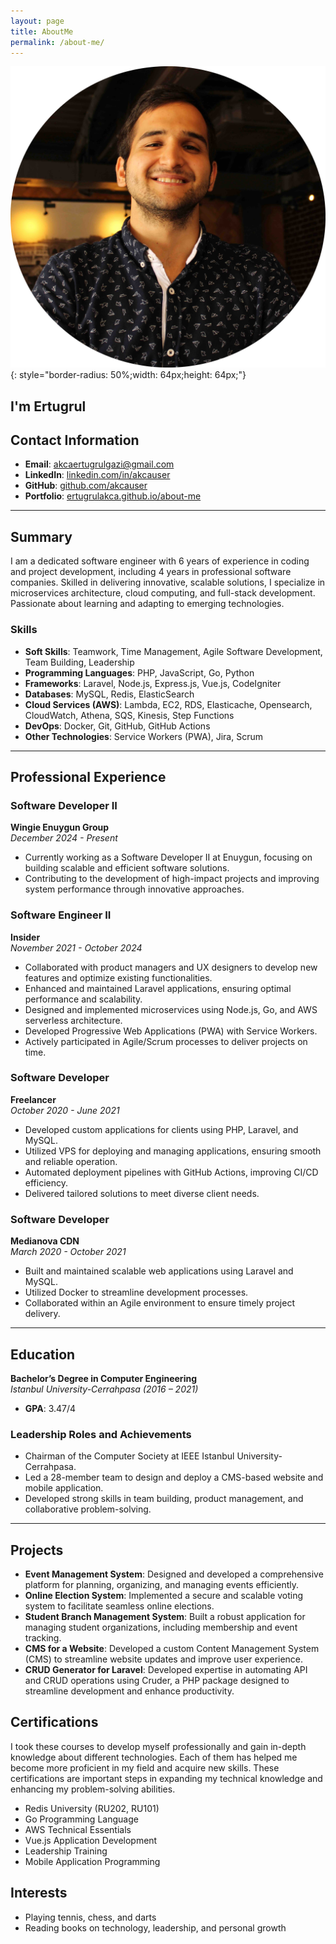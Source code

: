 ```yaml
---
layout: page
title: AboutMe
permalink: /about-me/
---
```


![me](/favicon.ico){: style="border-radius: 50%;width: 64px;height: 64px;"}

## I'm Ertugrul 

## Contact Information
- **Email**: [akcaertugrulgazi@gmail.com](mailto:akcaertugrulgazi@gmail.com)  
- **LinkedIn**: [linkedin.com/in/akcauser](https://www.linkedin.com/in/akcauser/)  
- **GitHub**: [github.com/akcauser](https://github.com/akcauser)  
- **Portfolio**: [ertugrulakca.github.io/about-me](https://ertugrulakca.github.io/about-me/)  

---

## Summary
I am a dedicated software engineer with 6 years of experience in coding and project development, including 4 years in professional software companies. Skilled in delivering innovative, scalable solutions, I specialize in microservices architecture, cloud computing, and full-stack development. Passionate about learning and adapting to emerging technologies.

### Skills
- **Soft Skills**: Teamwork, Time Management, Agile Software Development, Team Building, Leadership  
- **Programming Languages**: PHP, JavaScript, Go, Python  
- **Frameworks**: Laravel, Node.js, Express.js, Vue.js, CodeIgniter  
- **Databases**: MySQL, Redis, ElasticSearch  
- **Cloud Services (AWS)**: Lambda, EC2, RDS, Elasticache, Opensearch, CloudWatch, Athena, SQS, Kinesis, Step Functions  
- **DevOps**: Docker, Git, GitHub, GitHub Actions  
- **Other Technologies**: Service Workers (PWA), Jira, Scrum  

---

## Professional Experience

### Software Developer II  
**Wingie Enuygun Group**  
*December 2024 - Present*  
- Currently working as a Software Developer II at Enuygun, focusing on building scalable and efficient software solutions.  
- Contributing to the development of high-impact projects and improving system performance through innovative approaches.  

### Software Engineer II  
**Insider**  
*November 2021 - October 2024*  
- Collaborated with product managers and UX designers to develop new features and optimize existing functionalities.  
- Enhanced and maintained Laravel applications, ensuring optimal performance and scalability.  
- Designed and implemented microservices using Node.js, Go, and AWS serverless architecture.  
- Developed Progressive Web Applications (PWA) with Service Workers.  
- Actively participated in Agile/Scrum processes to deliver projects on time.  

### Software Developer  
**Freelancer**  
*October 2020 - June 2021*  
- Developed custom applications for clients using PHP, Laravel, and MySQL.  
- Utilized VPS for deploying and managing applications, ensuring smooth and reliable operation.  
- Automated deployment pipelines with GitHub Actions, improving CI/CD efficiency.  
- Delivered tailored solutions to meet diverse client needs.  

### Software Developer  
**Medianova CDN**  
*March 2020 - October 2021*  
- Built and maintained scalable web applications using Laravel and MySQL.  
- Utilized Docker to streamline development processes.  
- Collaborated within an Agile environment to ensure timely project delivery.  

---

## Education
**Bachelor’s Degree in Computer Engineering**  
*Istanbul University-Cerrahpasa (2016 – 2021)*  
- **GPA**: 3.47/4  

### Leadership Roles and Achievements
- Chairman of the Computer Society at IEEE Istanbul University-Cerrahpasa.  
- Led a 28-member team to design and deploy a CMS-based website and mobile application.  
- Developed strong skills in team building, product management, and collaborative problem-solving.  

---

## Projects
- **Event Management System**: Designed and developed a comprehensive platform for planning, organizing, and managing events efficiently.  
- **Online Election System**: Implemented a secure and scalable voting system to facilitate seamless online elections.  
- **Student Branch Management System**: Built a robust application for managing student organizations, including membership and event tracking.  
- **CMS for a Website**: Developed a custom Content Management System (CMS) to streamline website updates and improve user experience.  
- **CRUD Generator for Laravel**: Developed expertise in automating API and CRUD operations using Cruder, a PHP package designed to streamline development and enhance productivity.  

## Certifications

I took these courses to develop myself professionally and gain in-depth knowledge about different technologies. Each of them has helped me become more proficient in my field and acquire new skills. These certifications are important steps in expanding my technical knowledge and enhancing my problem-solving abilities.

- Redis University (RU202, RU101)  
- Go Programming Language  
- AWS Technical Essentials  
- Vue.js Application Development  
- Leadership Training  
- Mobile Application Programming 

## Interests
- Playing tennis, chess, and darts
- Reading books on technology, leadership, and personal growth
